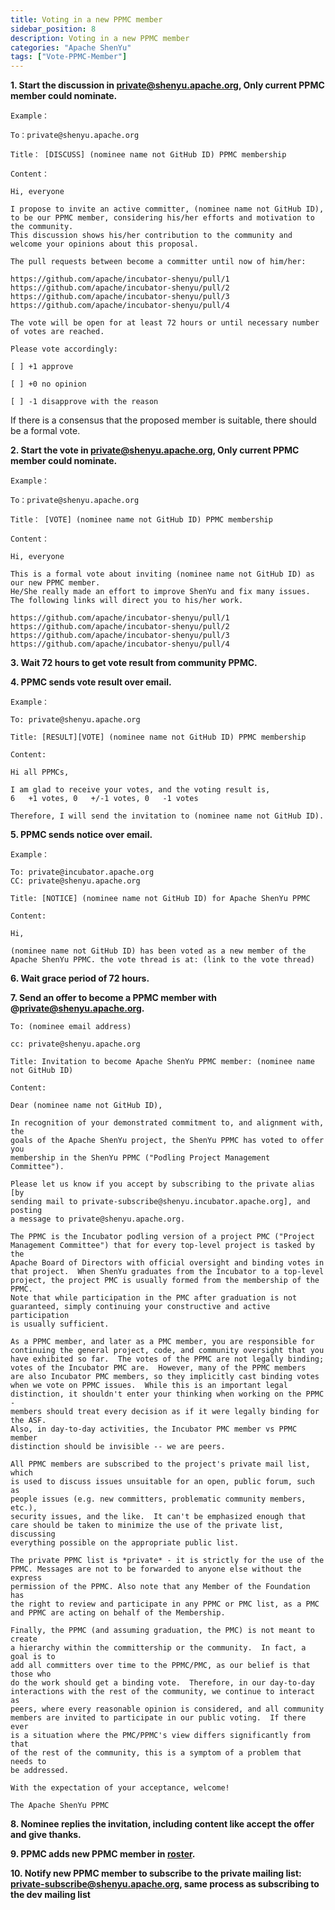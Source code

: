 ```yaml
---
title: Voting in a new PPMC member
sidebar_position: 8
description: Voting in a new PPMC member
categories: "Apache ShenYu"
tags: ["Vote-PPMC-Member"]
---
```



**1. Start the discussion in private@shenyu.apache.org, Only current PPMC member could nominate.** 

```
Example：

To：private@shenyu.apache.org

Title： [DISCUSS] (nominee name not GitHub ID) PPMC membership

Content：

Hi, everyone

I propose to invite an active committer, (nominee name not GitHub ID), to be our PPMC member, considering his/her efforts and motivation to the community.
This discussion shows his/her contribution to the community and welcome your opinions about this proposal.

The pull requests between become a committer until now of him/her:

https://github.com/apache/incubator-shenyu/pull/1
https://github.com/apache/incubator-shenyu/pull/2
https://github.com/apache/incubator-shenyu/pull/3
https://github.com/apache/incubator-shenyu/pull/4

The vote will be open for at least 72 hours or until necessary number of votes are reached.

Please vote accordingly:

[ ] +1 approve 

[ ] +0 no opinion
 
[ ] -1 disapprove with the reason

```

If there is a consensus that the proposed member is suitable, there should be a formal vote.

**2. Start the vote in private@shenyu.apache.org, Only current PPMC member could nominate.** 

```
Example：

To：private@shenyu.apache.org

Title： [VOTE] (nominee name not GitHub ID) PPMC membership

Content：

Hi, everyone

This is a formal vote about inviting (nominee name not GitHub ID) as our new PPMC member. 
He/She really made an effort to improve ShenYu and fix many issues. 
The following links will direct you to his/her work.

https://github.com/apache/incubator-shenyu/pull/1
https://github.com/apache/incubator-shenyu/pull/2
https://github.com/apache/incubator-shenyu/pull/3
https://github.com/apache/incubator-shenyu/pull/4

```

**3. Wait 72 hours to get vote result from community PPMC.**

**4. PPMC sends vote result over email.**

```
Example：

To: private@shenyu.apache.org

Title: [RESULT][VOTE] (nominee name not GitHub ID) PPMC membership

Content:

Hi all PPMCs, 

I am glad to receive your votes, and the voting result is,
6   +1 votes, 0   +/-1 votes, 0   -1 votes

Therefore, I will send the invitation to (nominee name not GitHub ID).
```

**5. PPMC sends notice over email.**

```
Example：

To: private@incubator.apache.org
CC: private@shenyu.apache.org

Title: [NOTICE] (nominee name not GitHub ID) for Apache ShenYu PPMC

Content:

Hi, 

(nominee name not GitHub ID) has been voted as a new member of the Apache ShenYu PPMC. the vote thread is at: (link to the vote thread)
```

**6. Wait grace period of 72 hours.**

**7. Send an offer to become a PPMC member with @private@shenyu.apache.org.**

```
To: (nominee email address)

cc: private@shenyu.apache.org

Title: Invitation to become Apache ShenYu PPMC member: (nominee name not GitHub ID)

Content:

Dear (nominee name not GitHub ID),

In recognition of your demonstrated commitment to, and alignment with, the
goals of the Apache ShenYu project, the ShenYu PPMC has voted to offer you
membership in the ShenYu PPMC ("Podling Project Management Committee").

Please let us know if you accept by subscribing to the private alias [by
sending mail to private-subscribe@shenyu.incubator.apache.org], and posting 
a message to private@shenyu.apache.org.

The PPMC is the Incubator podling version of a project PMC ("Project
Management Committee") that for every top-level project is tasked by the
Apache Board of Directors with official oversight and binding votes in
that project.  When ShenYu graduates from the Incubator to a top-level
project, the project PMC is usually formed from the membership of the PPMC.
Note that while participation in the PMC after graduation is not
guaranteed, simply continuing your constructive and active participation
is usually sufficient.

As a PPMC member, and later as a PMC member, you are responsible for
continuing the general project, code, and community oversight that you
have exhibited so far.  The votes of the PPMC are not legally binding;
votes of the Incubator PMC are.  However, many of the PPMC members
are also Incubator PMC members, so they implicitly cast binding votes
when we vote on PPMC issues.  While this is an important legal
distinction, it shouldn't enter your thinking when working on the PPMC -
members should treat every decision as if it were legally binding for the ASF.  
Also, in day-to-day activities, the Incubator PMC member vs PPMC member
distinction should be invisible -- we are peers.

All PPMC members are subscribed to the project's private mail list, which 
is used to discuss issues unsuitable for an open, public forum, such as
people issues (e.g. new committers, problematic community members, etc.),
security issues, and the like.  It can't be emphasized enough that
care should be taken to minimize the use of the private list, discussing
everything possible on the appropriate public list.

The private PPMC list is *private* - it is strictly for the use of the
PPMC. Messages are not to be forwarded to anyone else without the express
permission of the PPMC. Also note that any Member of the Foundation has
the right to review and participate in any PPMC or PMC list, as a PMC 
and PPMC are acting on behalf of the Membership.

Finally, the PPMC (and assuming graduation, the PMC) is not meant to create 
a hierarchy within the committership or the community.  In fact, a goal is to
add all committers over time to the PPMC/PMC, as our belief is that those who
do the work should get a binding vote.  Therefore, in our day-to-day
interactions with the rest of the community, we continue to interact as
peers, where every reasonable opinion is considered, and all community
members are invited to participate in our public voting.  If there ever
is a situation where the PMC/PPMC's view differs significantly from that 
of the rest of the community, this is a symptom of a problem that needs to
be addressed.

With the expectation of your acceptance, welcome!

The Apache ShenYu PPMC

```

**8. Nominee replies the invitation, including content like accept the offer and give thanks.**

**9. PPMC adds new PPMC member in [roster](https://whimsy.apache.org/roster/ppmc/shenyu).**

**10. Notify new PPMC member to subscribe to the private mailing list: [private-subscribe@shenyu.apache.org](mailto:private-subscribe@shenyu.apache.org), same process as subscribing to the dev mailing list**
